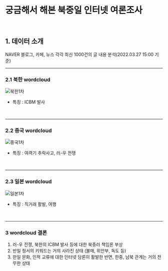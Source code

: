 # 궁금해서 해본 북중일 인터넷 여론조사
<br/>

## **1. 데이터 소개**

NAVER 블로그, 카페, 뉴스 각각 최신 1000건의 글 내용 분석(2022.03.27 15:00 기준)


-------------------------------------------------------------
### **2.1 북한 wordcloud**
![북한1차](https://user-images.githubusercontent.com/87745990/160325731-13eb911a-9889-4c52-9f99-979bf5210d1b.png)


- 특징 : ICBM 발사 


<br/>

-------------------------------------------------------------
### **2.2 중국 wordcloud**
![중국1차](https://user-images.githubusercontent.com/87745990/160325683-59ddf5d9-342f-43ce-8861-fe923527e4f1.png)


- 특징 : 여객기 추락사고, 러-우 전쟁


<br/>


-------------------------------------------------------------
### **2.3 일본 wordcloud**
![일본1차](https://user-images.githubusercontent.com/87745990/160325712-3999f76b-3df3-4476-8e88-a75994ba5ab5.png)


- 특징 : 직거래 활발, 여행


<br/>

-------------------------------------------------------------
### **3 wordcloud 결론**

1. 러-우 전쟁, 북한의 ICBM 발사 등에 대한 북중러 책임론 부상
2. 반일 정서의 키워드는 거의 사라진 상태 (불매, 위안부, 독도 등)
3. 한일 문화, 인적 교류에 대한 인터넷 담론이 활발한 반면, 한중, 남북 관계는 거의 전무한 상태

